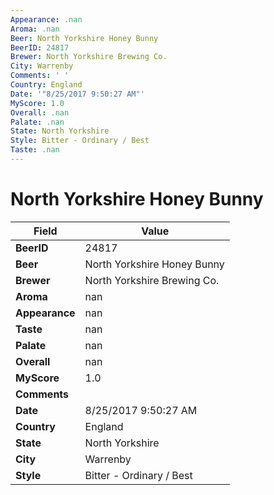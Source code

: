 ```yaml
---
Appearance: .nan
Aroma: .nan
Beer: North Yorkshire Honey Bunny
BeerID: 24817
Brewer: North Yorkshire Brewing Co.
City: Warrenby
Comments: ' '
Country: England
Date: '"8/25/2017 9:50:27 AM"'
MyScore: 1.0
Overall: .nan
Palate: .nan
State: North Yorkshire
Style: Bitter - Ordinary / Best
Taste: .nan
---
```


# North Yorkshire Honey Bunny

| Field         | Value |
|---------------|-------|
| **BeerID** | 24817 |
| **Beer** | North Yorkshire Honey Bunny |
| **Brewer** | North Yorkshire Brewing Co. |
| **Aroma** | nan |
| **Appearance** | nan |
| **Taste** | nan |
| **Palate** | nan |
| **Overall** | nan |
| **MyScore** | 1.0 |
| **Comments** |   |
| **Date** | 8/25/2017 9:50:27 AM |
| **Country** | England |
| **State** | North Yorkshire |
| **City** | Warrenby |
| **Style** | Bitter - Ordinary / Best |

